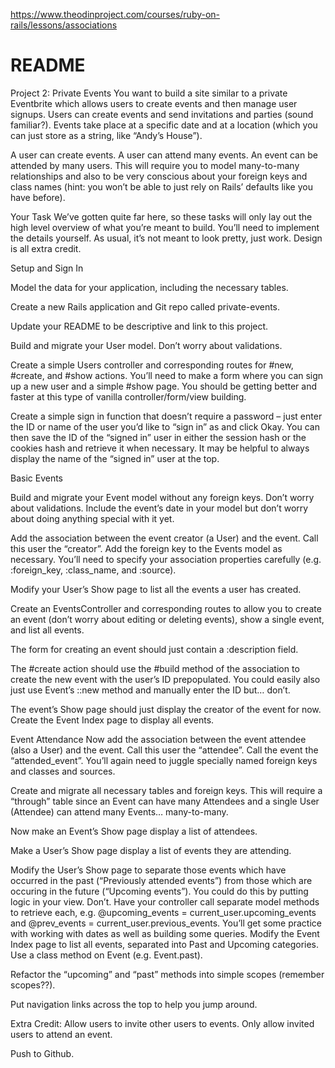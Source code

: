 https://www.theodinproject.com/courses/ruby-on-rails/lessons/associations

# README

Project 2: Private Events
You want to build a site similar to a private Eventbrite which allows users to create events and then manage user signups. Users can create events and send invitations and parties (sound familiar?). Events take place at a specific date and at a location (which you can just store as a string, like “Andy’s House”).

A user can create events. A user can attend many events. An event can be attended by many users. This will require you to model many-to-many relationships and also to be very conscious about your foreign keys and class names (hint: you won’t be able to just rely on Rails’ defaults like you have before).

Your Task
We’ve gotten quite far here, so these tasks will only lay out the high level overview of what you’re meant to build. You’ll need to implement the details yourself. As usual, it’s not meant to look pretty, just work. Design is all extra credit.

Setup and Sign In

Model the data for your application, including the necessary tables.

Create a new Rails application and Git repo called private-events.

Update your README to be descriptive and link to this project.

Build and migrate your User model. Don’t worry about validations.

Create a simple Users controller and corresponding routes for #new, #create, and #show actions. You’ll need to make a form where you can sign up a new user and a simple #show page. You should be getting better and faster at this type of vanilla controller/form/view building.

Create a simple sign in function that doesn’t require a password – just enter the ID or name of the user you’d like to “sign in” as and click Okay. You can then save the ID of the “signed in” user in either the session hash or the cookies hash and retrieve it when necessary. It may be helpful to always display the name of the “signed in” user at the top.

Basic Events

Build and migrate your Event model without any foreign keys. Don’t worry about validations. Include the event’s date in your model but don’t worry about doing anything special with it yet.

Add the association between the event creator (a User) and the event. Call this user the “creator”. Add the foreign key to the Events model as necessary. You’ll need to specify your association properties carefully (e.g. :foreign_key, :class_name, and :source).

Modify your User’s Show page to list all the events a user has created.

Create an EventsController and corresponding routes to allow you to create an event (don’t worry about editing or deleting events), show a single event, and list all events.

The form for creating an event should just contain a :description field.

The #create action should use the #build method of the association to create the new event with the user’s ID prepopulated. You could easily also just use Event’s ::new method and manually enter the ID but… don’t.

The event’s Show page should just display the creator of the event for now.
Create the Event Index page to display all events.

Event Attendance
Now add the association between the event attendee (also a User) and the event. Call this user the “attendee”. Call the event the “attended_event”. You’ll again need to juggle specially named foreign keys and classes and sources.

Create and migrate all necessary tables and foreign keys. This will require a “through” table since an Event can have many Attendees and a single User (Attendee) can attend many Events… many-to-many.

Now make an Event’s Show page display a list of attendees.

Make a User’s Show page display a list of events they are attending.

Modify the User’s Show page to separate those events which have occurred in the past (“Previously attended events”) from those which are occuring in the future (“Upcoming events”). You could do this by putting logic in your view. Don’t. Have your controller call separate model methods to retrieve each, e.g. @upcoming_events = current_user.upcoming_events and @prev_events = current_user.previous_events. You’ll get some practice with working with dates as well as building some queries.
Modify the Event Index page to list all events, separated into Past and Upcoming categories. Use a class method on Event (e.g. Event.past).

Refactor the “upcoming” and “past” methods into simple scopes (remember scopes??).

Put navigation links across the top to help you jump around.

Extra Credit: Allow users to invite other users to events. Only allow invited users to attend an event.

Push to Github.
